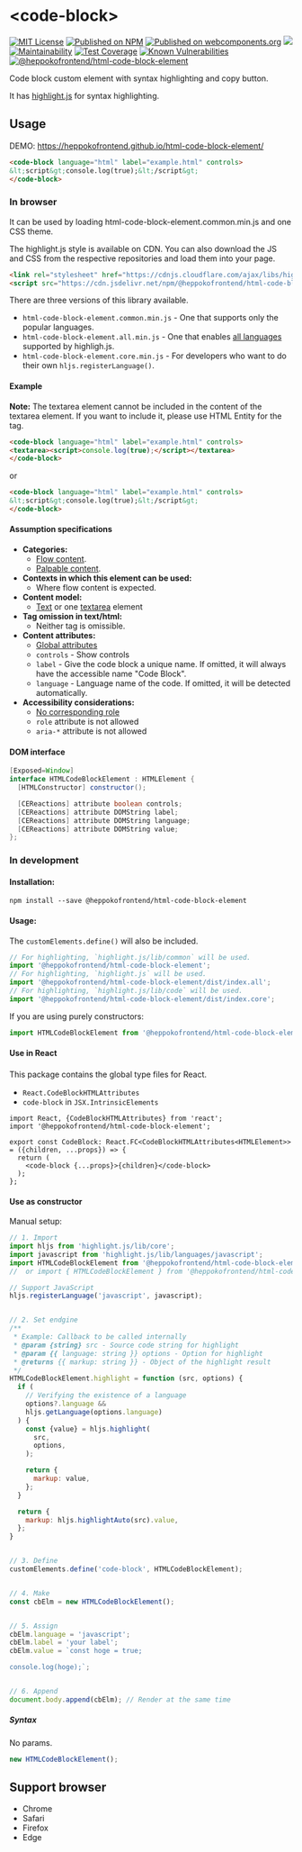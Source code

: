 # &lt;code-block&gt;

[![MIT License](http://img.shields.io/badge/license-MIT-blue.svg?style=flat)](LICENSE) [![Published on NPM](https://img.shields.io/npm/v/@heppokofrontend/html-code-block-element.svg)](https://www.npmjs.com/package/@heppokofrontend/html-code-block-element) [![Published on webcomponents.org](https://img.shields.io/badge/webcomponents.org-published-blue.svg)](https://www.webcomponents.org/element/heppokofrontend/html-code-block-element) [![](https://data.jsdelivr.com/v1/package/npm/@heppokofrontend/html-code-block-element/badge)](https://www.jsdelivr.com/package/npm/@heppokofrontend/html-code-block-element) [![Maintainability](https://api.codeclimate.com/v1/badges/38a4e238adb7401844ba/maintainability)](https://codeclimate.com/github/heppokofrontend/html-code-block-element/maintainability) [![Test Coverage](https://api.codeclimate.com/v1/badges/38a4e238adb7401844ba/test_coverage)](https://codeclimate.com/github/heppokofrontend/html-code-block-element/test_coverage) [![Known Vulnerabilities](https://snyk.io/test/npm/@heppokofrontend/html-code-block-element/badge.svg)](https://snyk.io/test/npm/@heppokofrontend/html-code-block-element)
 [![@heppokofrontend/html-code-block-element](https://snyk.io/advisor/npm-package/@heppokofrontend/html-code-block-element/badge.svg)](https://snyk.io/advisor/npm-package/@heppokofrontend/html-code-block-element)

Code block custom element with syntax highlighting and copy button.

It has [highlight.js](https://www.npmjs.com/package/highlight.js?activeTab=readme) for syntax highlighting.

## Usage

DEMO: <https://heppokofrontend.github.io/html-code-block-element/>

<!--
```
<custom-element-demo>
  <template>
    <link rel="stylesheet" href="https://cdnjs.cloudflare.com/ajax/libs/highlight.js/11.1.0/styles/vs.min.css" />
    <link rel="import" href="./demo/index.html">
    <next-code-block></next-code-block>
  </template>
</custom-element-demo>
```
-->
```html
<code-block language="html" label="example.html" controls>
&lt;script&gt;console.log(true);&lt;/script&gt;
</code-block>
```

### In browser

It can be used by loading html-code-block-element.common.min.js and one CSS theme.

The highlight.js style is available on CDN. You can also download the JS and CSS from the respective repositories and load them into your page.

```html
<link rel="stylesheet" href="https://cdnjs.cloudflare.com/ajax/libs/highlight.js/11.1.0/styles/vs.min.css" />
<script src="https://cdn.jsdelivr.net/npm/@heppokofrontend/html-code-block-element/lib/html-code-block-element.common.min.js" defer></script>
```

There are three versions of this library available.

- `html-code-block-element.common.min.js` - One that supports only the popular languages.
- `html-code-block-element.all.min.js` - One that enables [all languages](https://github.com/highlightjs/highlight.js/blob/main/SUPPORTED_LANGUAGES.md) supported by highligh.js.
- `html-code-block-element.core.min.js` - For developers who want to do their own `hljs.registerLanguage()`.


#### Example

**Note:** The textarea element cannot be included in the content of the textarea element. If you want to include it, please use HTML Entity for the tag.

```html
<code-block language="html" label="example.html" controls>
<textarea><script>console.log(true);</script></textarea>
</code-block>
```

or

```html
<code-block language="html" label="example.html" controls>
&lt;script&gt;console.log(true);&lt;/script&gt;
</code-block>
```

#### Assumption specifications

- **Categories:**
  - [Flow content](https://html.spec.whatwg.org/multipage/dom.html#flow-content-2).
  - [Palpable content](https://html.spec.whatwg.org/multipage/dom.html#palpable-content-2).
- **Contexts in which this element can be used:**
  - Where flow content is expected.
- **Content model:**
  - [Text](https://html.spec.whatwg.org/multipage/dom.html#text-content) or one [textarea](https://html.spec.whatwg.org/multipage/form-elements.html#the-textarea-element) element
- **Tag omission in text/html:**
  - Neither tag is omissible.
- **Content attributes:**
  - [Global attributes](https://html.spec.whatwg.org/multipage/dom.html#global-attributes)
  - `controls` - Show controls
  - `label` - Give the code block a unique name. If omitted, it will always have the accessible name "Code Block".
  - `language` - Language name of the code. If omitted, it will be detected automatically.
- **Accessibility considerations:**
  - [No corresponding role](https://w3c.github.io/html-aria/#dfn-no-corresponding-role)
  - `role` attribute is not allowed
  - `aria-*` attribute is not allowed

#### DOM interface

```java
[Exposed=Window]
interface HTMLCodeBlockElement : HTMLElement {
  [HTMLConstructor] constructor();

  [CEReactions] attribute boolean controls;
  [CEReactions] attribute DOMString label;
  [CEReactions] attribute DOMString language;
  [CEReactions] attribute DOMString value;
};
```

### In development

#### Installation:

```shell
npm install --save @heppokofrontend/html-code-block-element
```

#### Usage:

The `customElements.define()` will also be included.

```javascript
// For highlighting, `highlight.js/lib/common` will be used.
import '@heppokofrontend/html-code-block-element';
// For highlighting, `highlight.js` will be used.
import '@heppokofrontend/html-code-block-element/dist/index.all';
// For highlighting, `highlight.js/lib/code` will be used.
import '@heppokofrontend/html-code-block-element/dist/index.core';
```

If you are using purely constructors:

```javascript
import HTMLCodeBlockElement from '@heppokofrontend/html-code-block-element/dist/class/HTMLCodeBlockElement';
```

#### Use in React

This package contains the global type files for React.
　
- `React.CodeBlockHTMLAttributes`
- `code-block` in `JSX.IntrinsicElements`

```tsx
import React, {CodeBlockHTMLAttributes} from 'react';
import '@heppokofrontend/html-code-block-element';

export const CodeBlock: React.FC<CodeBlockHTMLAttributes<HTMLElement>> = ({children, ...props}) => {
  return (
    <code-block {...props}>{children}</code-block>
  );
};
```

#### Use as constructor

Manual setup:

```js
// 1. Import
import hljs from 'highlight.js/lib/core';
import javascript from 'highlight.js/lib/languages/javascript';
import HTMLCodeBlockElement from '@heppokofrontend/html-code-block-element/dist/class/HTMLCodeBlockElement';
//  or import { HTMLCodeBlockElement } from '@heppokofrontend/html-code-block-element';

// Support JavaScript
hljs.registerLanguage('javascript', javascript);


// 2. Set endgine
/**
 * Example: Callback to be called internally
 * @param {string} src - Source code string for highlight
 * @param {{ language: string }} options - Option for highlight
 * @returns {{ markup: string }} - Object of the highlight result
 */
HTMLCodeBlockElement.highlight = function (src, options) {
  if (
    // Verifying the existence of a language
    options?.language &&
    hljs.getLanguage(options.language)
  ) {
    const {value} = hljs.highlight(
      src,
      options,
    );

    return {
      markup: value,
    };
  }

  return {
    markup: hljs.highlightAuto(src).value,
  };
}


// 3. Define
customElements.define('code-block', HTMLCodeBlockElement);


// 4. Make
const cbElm = new HTMLCodeBlockElement();


// 5. Assign
cbElm.language = 'javascript';
cbElm.label = 'your label';
cbElm.value = `const hoge = true;

console.log(hoge);`;


// 6. Append
document.body.append(cbElm); // Render at the same time
```

##### Syntax

No params.

```js
new HTMLCodeBlockElement();
```

## Support browser

- Chrome
- Safari
- Firefox
- Edge
